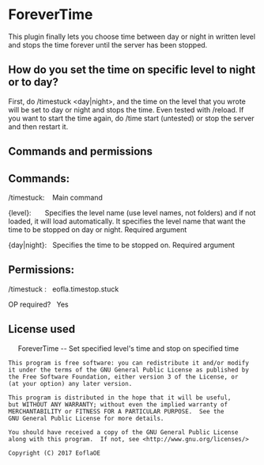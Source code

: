 # ForeverTime
This plugin finally lets you choose time between day or night in written level and stops the time forever until the server has been stopped. 

## How do you set the time on specific level to night or to day? 
First, do /timestuck <level> <day|night>, and the time on the level that you wrote will be set to day or night and stops the time. Even tested with /reload. If you want to start the time again, do /time start (untested) or stop the server and then restart it. 

## Commands and permissions
Commands:
-----
/timestuck:    Main command

{level}:       Specifies the level name (use level names, not folders) and if not loaded, it will load automatically. It specifies the level name that want the time to be stopped on day or night. Required argument

{day|night}:   Specifies the time to be stopped on. Required argument

Permissions: 
-----
/timestuck :   eofla.timestop.stuck

OP required?   Yes

## License used
   
    ForeverTime -- Set specified level's time and stop on specified time

    This program is free software: you can redistribute it and/or modify
    it under the terms of the GNU General Public License as published by
    the Free Software Foundation, either version 3 of the License, or
    (at your option) any later version.

    This program is distributed in the hope that it will be useful,
    but WITHOUT ANY WARRANTY; without even the implied warranty of
    MERCHANTABILITY or FITNESS FOR A PARTICULAR PURPOSE.  See the
    GNU General Public License for more details.

    You should have received a copy of the GNU General Public License
    along with this program.  If not, see <http://www.gnu.org/licenses/>
    
    Copyright (C) 2017 EoflaOE
